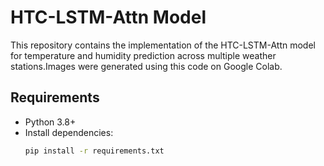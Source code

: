 # HTC-LSTM-Attn Model

This repository contains the implementation of the HTC-LSTM-Attn model for temperature and humidity prediction across multiple weather stations.Images were generated using this code on Google Colab.

## Requirements
- Python 3.8+
- Install dependencies:
  ```bash
  pip install -r requirements.txt
